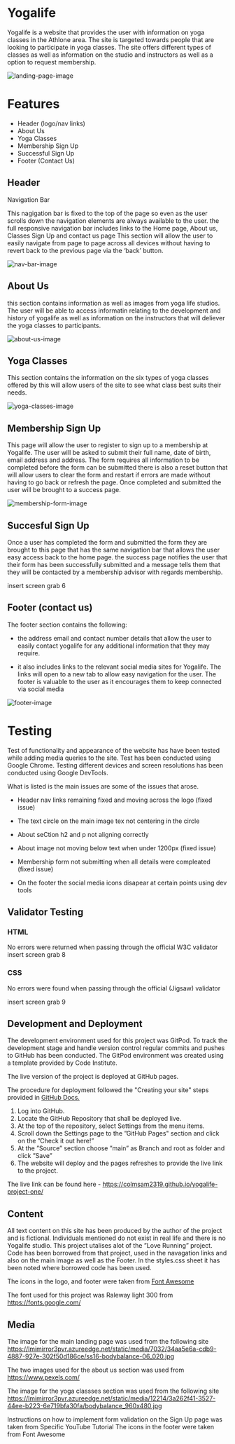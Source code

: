 # Yogalife
Yogalife is a website that provides the user with information on yoga classes in the Athlone area. The site is targeted towards people that are looking to participate in yoga classes. The site offers different types of classes as well as information on the studio and instructors as well as a option to request membership.

![landing-page-image](/assets/images/readme-images/Screengrab-1-main.jpg)


# Features
- Header (logo/nav links)
- About Us
- Yoga Classes
- Membership Sign Up
- Successful Sign Up
- Footer (Contact Us)


## Header 

Navigation Bar

This nagigation bar is fixed to the top of the page so even as the user scrolls down the navigation elements are always available to the user. the full responsive navigation bar includes links to the Home page, About us, Classes Sign Up and contact us page
This section will allow the user to easily navigate from page to page across all devices without having to revert back to the previous page via the ‘back’ button.

![nav-bar-image](/assets/images/readme-images/screegrab-2-navbar.jpg)

## About Us

this section contains information as well as images from yoga life studios. The user will be able to access informatin relating to the development and history of yogalife as well as information on the instructors that will deliever the yoga classes to participants.

![about-us-image](/assets/images/readme-images/screengrab%203%20about%20us.png)

## Yoga Classes
This section contains the information on the six types of yoga classes offered by this will allow users of the site to see what class best suits their needs.

![yoga-classes-image](/assets/images/readme-images/screengrab%204%20yoga%20classes.png)

## Membership Sign Up 
This page will allow the user to register to sign up to a membership at Yogalife. The user will be asked to submit their full name, date of birth, email address and address. The form requires all information to be completed before the form can be submitted there is also a reset button that will allow users to clear the form and restart if errors are made without having to go back or refresh the page. Once completed and submitted the user will be brought to a success page.

![membership-form-image](/assets/images/readme-images/screengrab%205%20membership%20form.png)

## Succesful Sign Up

Once a user has completed the form and submitted the form they are brought to this page that has the same navigation bar that allows the user easy access back to the home page. the success page notifies the user that their form has been successfully submitted and a message tells them that they will be contacted by a membership advisor with regards membership.

insert screen grab 6

##  Footer (contact us)

The footer section contains the following:

- the address email and contact number details that allow the user to easily contact yogalife for any additional information that they may require.
 
 - it also includes links to the relevant social media sites for Yogalife. The links will open to a new tab to allow easy navigation for the user. The footer is valuable to the user as it encourages them to keep connected via social media

 ![footer-image](/assets/images/readme-images/screengrab%206%20footer.png)


# Testing
Test of functionality and appearance of the website has have been tested while adding media queries to the site. Test has been conducted using Google Chrome. Testing different devices and screen resolutions has been conducted using Google DevTools.

What is listed is the main issues are some of the issues that arose.

* Header nav links remaining fixed and moving across the logo (fixed issue)

* The text circle on the main image tex not centering in the circle

* About seCtion h2 and p not aligning correctly

* About image not moving below text when under 1200px (fixed issue)

* Membership form not submitting when all details were compleated (fixed issue)

* On the footer the social media icons disapear at certain points using dev tools


## Validator Testing

### HTML
No errors were returned when passing through the official W3C validator
insert screen grab 8
### CSS
No errors were found when passing through the official (Jigsaw) validator

insert screen grab 9

## Development and Deployment

The development environment used for this project was GitPod. To track the development stage and handle version control regular commits and pushes to GitHub has been conducted. The GitPod environment was created using a template provided by Code Institute.

The live version of the project is deployed at GitHub pages.

The procedure for deployment followed the "Creating your site" steps provided in [GitHub Docs.](https://docs.github.com/en/pages/getting-started-with-github-pages/creating-a-github-pages-site)

1. Log into GitHub.
2. Locate the GitHub Repository that shall be deployed live.
3. At the top of the repository, select Settings from the menu items.
4. Scroll down the Settings page to the ”GitHub Pages" section and click on the ”Check it out here!”
5. At the ”Source” section choose ”main” as Branch and root as folder and click ”Save”
6. The website will deploy and the pages refreshes to provide the live link to the project.

The live link can be found here - https://colmsam2319.github.io/yogalife-project-one/

## Content

All text content on this site has been produced by the author of the project and is fictional. Individuals mentioned do not exist in real life and there is no Yogalife studio.
This project utalises alot of the ”Love Running” project. Code has been borrowed from that project, used in the navagation links and also on the main image as well as the Footer. In the styles.css sheet it has been noted where borrowed code has been used. 

The icons in the logo, and footer were taken from [Font Awesome](https://fontawesome.com/)

The font used for this project was Raleway light 300 from https://fonts.google.com/

## Media

The image for the main landing page was used from the following site https://lmimirror3pvr.azureedge.net/static/media/7032/34aa5e6a-cdb9-4887-927e-302f50d186ce/ss16-bodybalance-06_020.jpg

The two images used for the about us section was used from https://www.pexels.com/

The image for the yoga classses section was used from the following site https://lmimirror3pvr.azureedge.net/static/media/12214/3a262f41-3527-44ee-b223-6e719bfa30fa/bodybalance_960x480.jpg


Instructions on how to implement form validation on the Sign Up page was taken from Specific YouTube Tutorial
The icons in the footer were taken from Font Awesome
